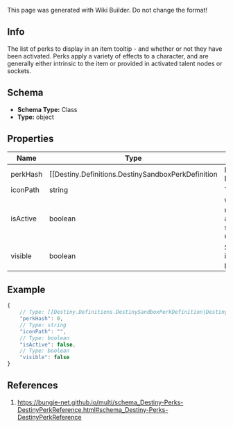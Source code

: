 <span class="wiki-builder">This page was generated with Wiki Builder. Do not change the format!</span>

## Info
The list of perks to display in an item tooltip - and whether or not they have been activated. Perks apply a variety of effects to a character, and are generally either intrinsic to the item or provided in activated talent nodes or sockets.

## Schema
* **Schema Type:** Class
* **Type:** object

## Properties
Name | Type | Description
---- | ---- | -----------
perkHash | [[Destiny.Definitions.DestinySandboxPerkDefinition|Destiny-Definitions-DestinySandboxPerkDefinition]]:integer:uint32 | The hash identifier for the perk, which can be used to look up DestinySandboxPerkDefinition if it exists. Be warned, perks frequently do not have user-viewable information. You should examine whether you actually found a name/description in the perk's definition before you show it to the user.
iconPath | string | The icon for the perk.
isActive | boolean | Whether this perk is currently active. (We may return perks that you have not actually activated yet: these represent perks that you should show in the item's tooltip, but that the user has not yet activated.)
visible | boolean | Some perks provide benefits, but aren't visible in the UI. This value will let you know if this is perk should be shown in your UI.

## Example
```javascript
{
    // Type: [[Destiny.Definitions.DestinySandboxPerkDefinition|Destiny-Definitions-DestinySandboxPerkDefinition]]:integer:uint32
    "perkHash": 0,
    // Type: string
    "iconPath": "",
    // Type: boolean
    "isActive": false,
    // Type: boolean
    "visible": false
}

```

## References
1. https://bungie-net.github.io/multi/schema_Destiny-Perks-DestinyPerkReference.html#schema_Destiny-Perks-DestinyPerkReference
